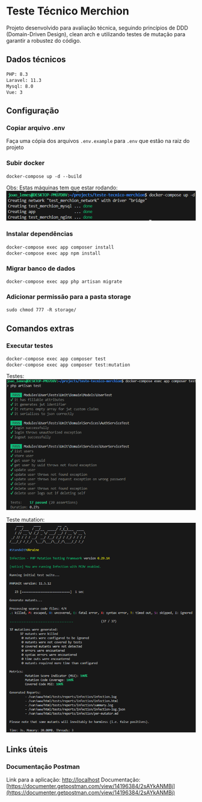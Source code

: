 
# Teste Técnico Merchion

Projeto desenvolvido para avaliação técnica, seguindo princípios de DDD (Domain-Driven Design), clean arch e utilizando testes de mutação para garantir a robustez do código.


## Dados técnicos

```
PHP: 8.3
Laravel: 11.3
Mysql: 8.0
Vue: 3
```


## Configuração

### Copiar arquivo .env

Faça uma cópia dos arquivos `.env.example` para `.env` que estão na raiz do projeto


### Subir docker

```
docker-compose up -d --build
```

Obs: Estas máquinas tem que estar rodando:<br>
![docker](docker.png)

### Instalar dependências

```
docker-compose exec app composer install
docker-compose exec app npm install
```

### Migrar banco de dados

```
docker-compose exec app php artisan migrate
```

### Adicionar permissão para a pasta storage

```
sudo chmod 777 -R storage/
```

## Comandos extras

### Executar testes

```
docker-compose exec app composer test
docker-compose exec app composer test:mutation
```

Testes:<br>
![test](test.png)

Teste mutation:<br>
![mutation](mutation.png)

## Links úteis

### Documentação Postman

Link para a aplicação: [http://localhost](http://localhost)
Documentação: [https://documenter.getpostman.com/view/14196384/2sAYkANMBj](https://documenter.getpostman.com/view/14196384/2sAYkANMBj)
